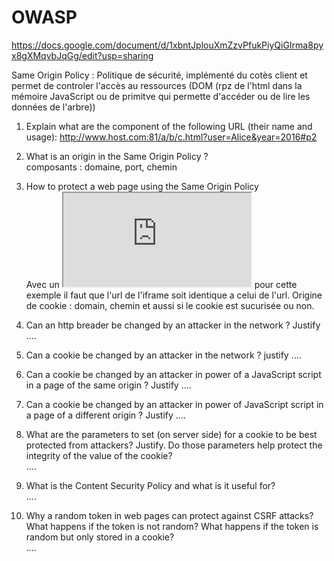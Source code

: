 # OWASP

https://docs.google.com/document/d/1xbntJplouXmZzvPfukPiyQiGIrma8pyx8gXMqvbJqGg/edit?usp=sharing

Same Origin Policy : Politique de sécurité, implémenté du cotès client et permet de controler l'accès au ressources (DOM (rpz de l'html dans la mémoire JavaScript ou de primitve qui permette d'accéder ou de lire les données de l'arbre))
  
  
1. Explain what are the component of the following URL (their name and usage): http://www.host.com:81/a/b/c.html?user=Alice&year=2016#p2  

  
2. What is an origin in the Same Origin Policy ?  
composants : domaine, port, chemin
  
3. How to protect a web page using the Same Origin Policy  
Avec un <iframe src="http://a.com/a.html"> </iframe> pour cette exemple il faut que l'url de l'iframe soit identique a celui de l'url. 
Origine de cookie : domain, chemin et aussi si le cookie est sucurisée ou non.
  
4. Can an http breader be changed by an attacker in the network ? Justify
  ....
5. Can a cookie be changed by an attacker in the network ? justify
  ....
6. Can a cookie be changed by an attacker in power of a JavaScript script in a page of the same origin ? Justify
  ....
7. Can a cookie be changed by an attacker in power of JavaScript script in a page of a different origin ? Justify
  ....
8. What are the parameters to set (on server side) for a cookie to be best protected from attackers? Justify. Do those parameters help protect the integrity of the value of the cookie?  
  ....  
9. What is the Content Security Policy and what is it useful for?    
  ....  
10. Why a random token in web pages can protect against CSRF attacks? What happens if the token is not random? What happens if the token is random but only stored in a cookie?  
  ....
